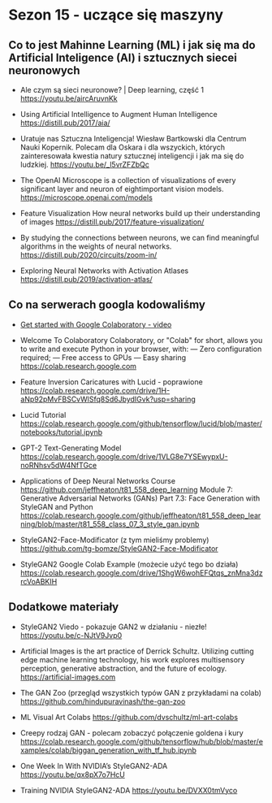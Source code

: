 # Sezon 15 - uczące się maszyny

## Co to jest Mahinne Learning (ML) i jak się ma do Artificial Inteligence (AI) i sztucznych siecei neuronowych

- Ale czym są sieci neuronowe? | Deep learning, część 1
https://youtu.be/aircAruvnKk

- Using Artificial Intelligence to Augment Human Intelligence
https://distill.pub/2017/aia/

- Uratuje nas Sztuczna Inteligencja!
Wiesław Bartkowski dla Centrum Nauki Kopernik. Polecam dla Oskara i dla wszyckich, których zainteresowała kwestia natury sztucznej inteligencji i jak ma się do ludzkiej.
https://youtu.be/_l5vrZFZbQc

- The OpenAI Microscope is a collection of visualizations of every significant layer and neuron of eightimportant vision models.
https://microscope.openai.com/models

- Feature Visualization
How neural networks build up their understanding of images
https://distill.pub/2017/feature-visualization/

- By studying the connections between neurons, we can find meaningful algorithms in the weights of neural networks.
https://distill.pub/2020/circuits/zoom-in/

- Exploring Neural Networks with Activation Atlases
https://distill.pub/2019/activation-atlas/

## Co na serwerach googla kodowaliśmy 

- [Get started with Google Colaboratory - video](https://youtu.be/inN8seMm7UI)
- Welcome To Colaboratory
Colaboratory, or "Colab" for short, allows you to write and execute Python in your browser, with:
— Zero configuration required;
— Free access to GPUs
— Easy sharing
https://colab.research.google.com

- Feature Inversion Caricatures with Lucid - poprawione
https://colab.research.google.com/drive/1H-aNp92pMvFBSCvWlSfq8Sd6JbydIGvk?usp=sharing

- Lucid Tutorial
https://colab.research.google.com/github/tensorflow/lucid/blob/master/notebooks/tutorial.ipynb

- GPT-2 Text-Generating Model
https://colab.research.google.com/drive/1VLG8e7YSEwypxU-noRNhsv5dW4NfTGce

- Applications of Deep Neural Networks Course
https://github.com/jeffheaton/t81_558_deep_learning
Module 7: Generative Adversarial Networks (GANs)
Part 7.3: Face Generation with StyleGAN and Python
https://colab.research.google.com/github/jeffheaton/t81_558_deep_learning/blob/master/t81_558_class_07_3_style_gan.ipynb

- StyleGAN2-Face-Modificator (z tym mieliśmy problemy)
https://github.com/tg-bomze/StyleGAN2-Face-Modificator

- StyleGAN2 Google Colab Example (możecie użyć tego bo działa)
https://colab.research.google.com/drive/1ShgW6wohEFQtqs_znMna3dzrcVoABKIH

## Dodatkowe materiały

- StyleGAN2 Viedo - pokazuje GAN2 w działaniu - niezłe!
https://youtu.be/c-NJtV9Jvp0

- Artificial Images is the art practice of Derrick Schultz. Utilizing cutting edge machine learning technology, his work explores multisensory perception, generative abstraction, and the future of ecology.
https://artificial-images.com

- The GAN Zoo (przegląd wszystkich typów GAN z przykładami na colab)
https://github.com/hindupuravinash/the-gan-zoo

- ML Visual Art Colabs
https://github.com/dvschultz/ml-art-colabs

- Creepy rodzaj GAN - polecam zobaczyć połączenie goldena i kury
https://colab.research.google.com/github/tensorflow/hub/blob/master/examples/colab/biggan_generation_with_tf_hub.ipynb

- One Week In With NVIDIA’s StyleGAN2-ADA
https://youtu.be/qx8pX7o7HcU

- Training NVIDIA StyleGAN2-ADA
https://youtu.be/DVXX0tmVyco